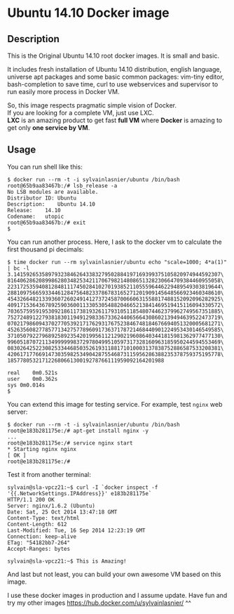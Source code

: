 Ubuntu 14.10 Docker image
=============================

Description
-----------

This is the Original Ubuntu 14.10 root docker images. It is small and basic.

It includes fresh installation of Ubuntu 14.10 distribution, english language, universe apt packages and some basic common packages: vim-tiny editor, bash-completion to save time, curl to use webservices and supervisor to run easily more process in Docker VM.  

So, this image respects pragmatic simple vision of Docker.  
If you are looking for a complete VM, just use LXC.  
**LXC** is an amazing product to get fast **full VM** where **Docker** is amazing to get only **one service by VM**.


Usage
-----

You can run shell like this:

    $ docker run --rm -t -i sylvainlasnier/ubuntu /bin/bash
    root@65b9aa83467b:/# lsb_release -a
    No LSB modules are available.
    Distributor ID:	Ubuntu
    Description:	Ubuntu 14.10
    Release:	14.10
    Codename:	utopic
    root@65b9aa83467b:/# exit
    $

You can run another process. Here, I ask to the docker vm to calculate the first thousand pi decimals:

    $ time docker run --rm sylvainlasnier/ubuntu echo "scale=1000; 4*a(1)" | bc -l 
    3.141592653589793238462643383279502884197169399375105820974944592307\
    81640628620899862803482534211706798214808651328230664709384460955058\
    22317253594081284811174502841027019385211055596446229489549303819644\
    28810975665933446128475648233786783165271201909145648566923460348610\
    45432664821339360726024914127372458700660631558817488152092096282925\
    40917153643678925903600113305305488204665213841469519415116094330572\
    70365759591953092186117381932611793105118548074462379962749567351885\
    75272489122793818301194912983367336244065664308602139494639522473719\
    07021798609437027705392171762931767523846748184676694051320005681271\
    45263560827785771342757789609173637178721468440901224953430146549585\
    37105079227968925892354201995611212902196086403441815981362977477130\
    99605187072113499999983729780499510597317328160963185950244594553469\
    08302642522308253344685035261931188171010003137838752886587533208381\
    42061717766914730359825349042875546873115956286388235378759375195778\
    18577805321712268066130019278766111959092164201988
    
    real	0m0.521s
    user	0m0.362s
    sys	0m0.014s
    $
    
You can extend this image for testing service. For example, test `nginx` web server:
    
    $ docker run --rm -t -i sylvainlasnier/ubuntu /bin/bash
    root@e183b281175e:/# apt-get install nginx -y
    ...
    root@e183b281175e:/# service nginx start
    * Starting nginx nginx                                                        [ OK ] 
    root@e183b281175e:/#
    
Test it from another terminal:
  
    sylvain@sla-vpcz21:~$ curl -I `docker inspect -f '{{.NetworkSettings.IPAddress}}' e183b281175e`
    HTTP/1.1 200 OK
    Server: nginx/1.6.2 (Ubuntu)
    Date: Sat, 25 Oct 2014 13:47:18 GMT
    Content-Type: text/html
    Content-Length: 612
    Last-Modified: Tue, 16 Sep 2014 12:23:19 GMT
    Connection: keep-alive
    ETag: "54182bb7-264"
    Accept-Ranges: bytes
    
    sylvain@sla-vpcz21:~$ This is Amazing!
    

And last but not least, you can build your own awesome VM based on this image.

I use these docker images in production and I assume update.
Have fun and try my other images https://hub.docker.com/u/sylvainlasnier/ ^^
